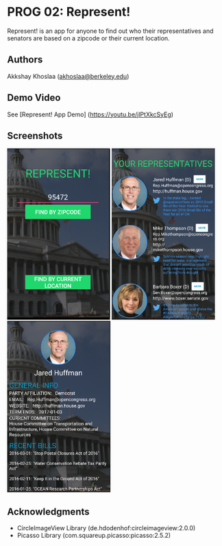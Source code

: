 # PROG 02: Represent!

Represent! is an app for anyone to find out who their representatives and senators are based on a zipcode or their current location.

## Authors
Akkshay Khoslaa ([akhoslaa@berkeley.edu](mailto:akhoslaa@berkeley.edu))

## Demo Video

See [Represent! App Demo] (https://youtu.be/jlPtXkcSyEg)

## Screenshots

<img src="screenshots/main.png" height="400" alt="Screenshot"/>
<img src="screenshots/congressional.png" height="400" alt="Screenshot"/>
<img src="screenshots/detail.png" height="400" alt="Screenshot"/>

## Acknowledgments

* CircleImageView Library (de.hdodenhof:circleimageview:2.0.0)
* Picasso Library (com.squareup.picasso:picasso:2.5.2)
